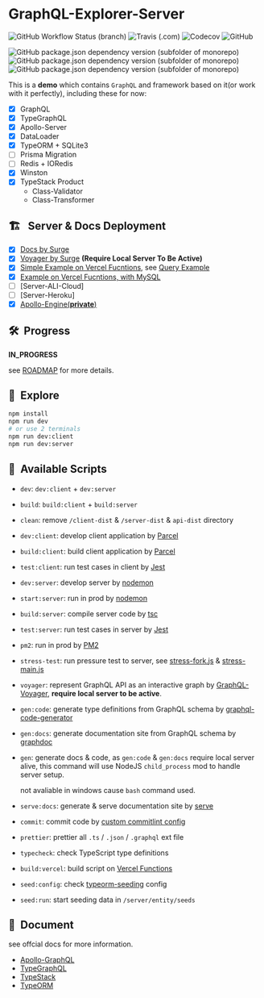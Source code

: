 # GraphQL-Explorer-Server

![GitHub Workflow Status (branch)](https://img.shields.io/github/workflow/status/linbudu599/GraphQL-Explorer/GraphQL-Explorer-Client/master?label=GitHub%20Actions%20Client)
![Travis (.com)](https://img.shields.io/travis/com/linbudu599/GraphQL-Explorer?label=travis%20client)
![Codecov](https://img.shields.io/codecov/c/github/linbudu599/GraphQL-Explorer)
![GitHub](https://img.shields.io/github/license/linbudu599/GraphQL-Explorer?color=deepgreen)

![GitHub package.json dependency version (subfolder of monorepo)](https://img.shields.io/github/package-json/dependency-version/linbudu599/GraphQL-Explorer/graphql)
![GitHub package.json dependency version (subfolder of monorepo)](https://img.shields.io/github/package-json/dependency-version/linbudu599/GraphQL-Explorer/type-graphql)
![GitHub package.json dependency version (subfolder of monorepo)](https://img.shields.io/github/package-json/dependency-version/linbudu599/GraphQL-Explorer/apollo-server)

This is a **demo** which contains `GraphQL` and framework based on it(or work with it perfectly), including these for now:

- [x] GraphQL
- [x] TypeGraphQL
- [x] Apollo-Server
- [x] DataLoader
- [x] TypeORM + SQLite3
- [ ] Prisma Migration
- [ ] Redis + IORedis
- [x] Winston
- [x] TypeStack Product
  - Class-Validator
  - Class-Transformer

## 🏗️ &nbsp; Server & Docs Deployment

- [x] [Docs by Surge](http://graphql-explorer-docs.surge.sh/)
- [x] [Voyager by Surge](http://graphql-explorer-voyager.surge.sh/) **(Require Local Server To Be Active)**
- [x] [Simple Example on Vercel Fucntions](https://graphql-faas.vercel.app/api/graphql), see [Query Example](./api/graphql/query.graphql)
- [x] [Example on Vercel Fucntions, with MySQL](https://graphql-faas.linbudu599.vercel.app/api/migrate)
- [ ] [Server-ALI-Cloud]
- [ ] [Server-Heroku]
- [x] [Apollo-Engine(**private**)](https://studio.apollographql.com/graph/My-Graph-innqj/explorer?schemaTag=current)

## 🛠️&nbsp; Progress

**IN_PROGRESS**

see [ROADMAP](https://github.com/linbudu599/GraphQL-Explorer/issues/1) for more details.

## 🚀&nbsp; Explore

```bash
npm install
npm run dev
# or use 2 terminals
npm run dev:client
npm run dev:server
```

## 🛵&nbsp; Available Scripts

- `dev`: `dev:client` + `dev:server`
- `build`: `build:client` + `build:server`
- `clean`: remove `/client-dist` & `/server-dist` & `api-dist` directory

- `dev:client`: develop client application by [Parcel](https://github.com/parcel-bundler/parcel)
- `build:client`: build client application by [Parcel](https://github.com/parcel-bundler/parcel)
- `test:client`: run test cases in client by [Jest](https://github.com/facebook/jest)

- `dev:server`: develop server by [nodemon](https://github.com/remy/nodemon)

- `start:server`: run in prod by [nodemon](https://github.com/remy/nodemon)

- `build:server`: compile server code by [tsc](https://github.com/microsoft/TypeScript)

- `test:server`: run test cases in server by [Jest](https://github.com/facebook/jest)

- `pm2`: run in prod by [PM2](https://github.com/Unitech/pm2)

- `stress-test`: run pressure test to server, see [stress-fork.js](./st-fork.js) & [stress-main.js](./st-main.js)

- `voyager`: represent GraphQL API as an interactive graph by [GraphQL-Voyager](https://github.com/APIs-guru/graphql-voyager), **require local server to be active**.

- `gen:code`: generate type definitions from GraphQL schema by [graphql-code-generator](https://github.com/dotansimha/graphql-code-generator)

- `gen:docs`: generate documentation site from GraphQL schema by [graphdoc](https://github.com/2fd/graphdoc)

- `gen`: generate docs & code, as `gen:code` & `gen:docs` require local server alive, this command will use NodeJS `child_process` mod to handle server setup.

  not avaliable in windows cause `bash` command used.

- `serve:docs`: generate & serve documentation site by [serve](https://github.com/vercel/serve)

- `commit`: commit code by [custom commitlint config](.cz-config.js)

- `prettier`: prettier all `.ts` / `.json` / `.graphql` ext file

- `typecheck`: check TypeScript type definitions

- `build:vercel`: build script on [Vercel Functions](https://vercel.com/)

- `seed:config`: check [typeorm-seeding](https://github.com/w3tecch/typeorm-seeding) config

- `seed:run`: start seeding data in `/server/entity/seeds`

## 📔&nbsp; Document

see offcial docs for more information.

- [Apollo-GraphQL](https://www.apollographql.com/docs/)
- [TypeGraphQL](https://typegraphql.com/)
- [TypeStack](https://github.com/typestack)
- [TypeORM](https://github.com/typeorm)
